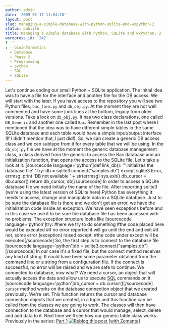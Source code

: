 ```yaml
---
author: admin
date: '2009-02-17 11:04:18'
layout: post
slug: managing-a-simple-database-with-python-sqlite-and-wxpython-2
status: publish
title: Managing a simple database with Python, SQLite and wxPython, 2
wordpress_id: '242'
? ''
: - bioinformatics
  - Database
  - Phase 2
  - Programming
  - python
  - SQL
  - SQLite
---
```


Let's continue coding our small Python + SQLite application. The initial
idea was to have a file for the interface and another file for the DB
access. We will start with the later. If you have access to the
repository you will see two Python files, `bac_form.py` and `db_obj.py`.
At the moment they are not well commented and have some junk lines at
the bottom, legacy from older versions. Take a look on `db_obj.py`. It
has two class declarations, one called `DB_Generic` and another one
called `Bac`. Remember in the last post where I mentioned that the idea
was to have different simple tables in the same SQLite database and each
table would have a simple input/output interface (If I didn't mention
that, I just did!). So, we can create a generic DB access class and we
can subtype from it for every table that we will be using. In the
`db_obj.py` file we have at the moment the generic database management
class, a class derived from the generic to access the Bac database and
an initialization function, that opens the access to the SQLite file.
Let's take a look at it: [sourcecode language='python']def link\_db():
'''initializes the database file''' try: db =
sqlite3.connect("samples.db") except sqlite3.Error, errmsg: print 'DB
not available ' + str(errmsg) sys.exit() db\_cursor = db.cursor() return
db\_cursor, db[/sourcecode] In order to access a SQLite database file we
need initially the name of the file. After importing sqlite3 (we're
using the latest version of SQLite here) Python has everything it needs
to access, change and manipulate data in a SQLite database. Just to be
sure the database file is there and we don't get an error, we have the
initialization code inside an exception. We have seen exceptions before
and in this case we use it to be sure the database file has been
accessed with no problems. The exception structure looks like
[sourcecode language='python']try: \#here we try to do something \#the
code placed here would be executed \#if no error reported it will go
until the end and exit \#if not, some error (exception) raised except:
\#the code under except will be executed[/sourcecode] So, the first step
is to connect to the database file [sourcecode language='python']db =
sqlite3.connect("samples.db")[/sourcecode] In our case it's a fixed
file, but the connect method receives any kind of string. It could have
been some parameter obtained from the command line or a string from a
configuration file. If the connect is successful, no error will be
raised and we are safe to continue. We connected to database, now what?
We need a cursor, an object that will actually access the data and allow
us to execute [SQL](http://en.wikipedia.org/wiki/SQL "SQL") commands on
it. [sourcecode language='python']db\_cursor = db.cursor()[/sourcecode]
`cursor` method works on the database connection object that we created
previously. We're set. This function returns the cursor and database
connection objects that we created, in a tuple and this function can be
called from the classes we are going to work. The classes will then have
connection to the database and a cursor that would manage, select,
delete and add data to it. Next time we'll see how our generic table
class works. Previously in the series: [Part
1](http://python.genedrift.org/2009/02/09/managing-a-simple-database-with-python-sqlite-and-wxpython-1/)
[![Reblog this post [with
Zemanta]](http://img.zemanta.com/reblog_e.png?x-id=cbbab23e-338a-4756-8f4c-25cc0a5239dc)](http://reblog.zemanta.com/zemified/cbbab23e-338a-4756-8f4c-25cc0a5239dc/ "Zemified by Zemanta")
